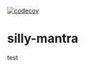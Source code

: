 [![codecov](https://codecov.io/github/stitcombe/silly-mantra/graph/badge.svg?token=DQHWDOZIWX)](https://codecov.io/github/stitcombe/silly-mantra)

# silly-mantra

test
